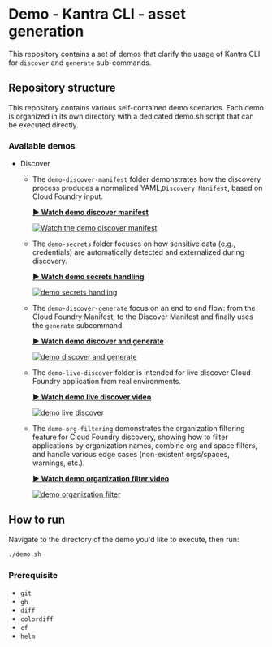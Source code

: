 # Demo - Kantra CLI - asset generation

This repository contains a set of demos that clarify the usage of Kantra CLI for
`discover` and `generate` sub-commands.

## Repository structure
This repository contains various self-contained demo scenarios. Each demo is
organized in its own directory with a dedicated demo.sh script that can be
executed directly.

### Available demos

* Discover
  * The `demo-discover-manifest` folder demonstrates how the discovery process
    produces a normalized YAML,`Discovery Manifest`, based on Cloud Foundry
    input.

    **[▶️ Watch demo discover manifest](https://youtu.be/T8i4sV_Gx3A)**

    [![Watch the demo discover manifest](https://img.youtube.com/vi/T8i4sV_Gx3A/hqdefault.jpg)](https://youtu.be/T8i4sV_Gx3A)
   
  * The `demo-secrets` folder focuses on how sensitive data (e.g., credentials)
    are automatically detected and externalized during discovery.

    **[▶️ Watch demo secrets handling](https://youtu.be/boYWovcBaLo)**

    [![demo secrets handling](https://img.youtube.com/vi/boYWovcBaLo/hqdefault.jpg)](https://youtu.be/boYWovcBaLo)

  * The `demo-discover-generate` focus on an end to end flow: from the Cloud
    Foundry Manifest, to the Discover Manifest and finally uses the `generate`
    subcommand.
    
    **[▶️ Watch demo discover and generate](https://youtu.be/2JTiKYItenM)**

    [![demo discover and generate](https://img.youtube.com/vi/2JTiKYItenM/hqdefault.jpg)](https://youtu.be/2JTiKYItenM)

  * The `demo-live-discover` folder is intended for live discover Cloud Foundry
    application from real environments.

    **[▶️ Watch demo live discover video](https://youtu.be/KoA-ixCG_TQ)**
    
    [![demo live discover](https://img.youtube.com/vi/KoA-ixCG_TQ/hqdefault.jpg)](https://youtu.be/KoA-ixCG_TQ)

  * The `demo-org-filtering` demonstrates the organization filtering
    feature for Cloud Foundry discovery, showing how to filter applications
    by organization names, combine org and space filters, and handle various
    edge cases (non-existent orgs/spaces, warnings, etc.).

    **[▶️ Watch demo organization filter video](https://youtu.be/KoA-ixCG_TQ)**

    [![demo organization filter](https://img.youtube.com/vi/4IDPByi5dJU/hqdefault.jpg)](https://youtu.be/4IDPByi5dJU)

## How to run

Navigate to the directory of the demo you'd like to execute, then run:

```bash
./demo.sh
```

### Prerequisite
- `git`
- `gh`
- `diff`
- `colordiff`
- `cf`
- `helm`



